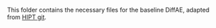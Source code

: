 This folder contains the necessary files for the baseline DiffAE, adapted from [HIPT git](https://github.com/mahmoodlab/HIPT).
